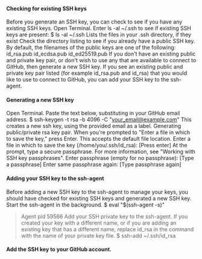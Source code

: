 #### Checking for existing SSH keys  
Before you generate an SSH key, you can check to see if you have any existing SSH keys.
Open Terminal.
Enter ls -al ~/.ssh to see if existing SSH keys are present:
    $ ls -al ~/.ssh 
Lists the files in your .ssh directory, if they exist
Check the directory listing to see if you already have a public SSH key.
By default, the filenames of the public keys are one of the following:
    id_rsa.pub
    id_ecdsa.pub
    id_ed25519.pub
If you don't have an existing public and private key pair, or don't wish to use any that are available to connect to GitHub,
then generate a new SSH key.
If you see an existing public and private key pair listed (for example id_rsa.pub and id_rsa) that you would like to use to connect to GitHub, 
you can add your SSH key to the ssh-agent.
#### Generating a new SSH key
Open Terminal.
Paste the text below, substituting in your GitHub email address.
    $ ssh-keygen -t rsa -b 4096 -C "your_email@example.com"
This creates a new ssh key, using the provided email as a label.
Generating public/private rsa key pair.
When you're prompted to "Enter a file in which to save the key," press Enter. This accepts the default file location.
Enter a file in which to save the key (/home/you/.ssh/id_rsa): [Press enter]
At the prompt, type a secure passphrase. For more information, see "Working with SSH key passphrases".
Enter passphrase (empty for no passphrase): [Type a passphrase]
Enter same passphrase again: [Type passphrase again]
#### Adding your SSH key to the ssh-agent
Before adding a new SSH key to the ssh-agent to manage your keys, you should have checked for existing SSH keys and generated a new SSH key.
Start the ssh-agent in the background.
    $ eval "$(ssh-agent -s)"
   > Agent pid 59566
Add your SSH private key to the ssh-agent. If you created your key with a different name, or if you are adding an existing key that has a different name, replace id_rsa in the command with the name of your private key file.
    $ ssh-add ~/.ssh/id_rsa  
#### Add the SSH key to your GitHub account.
